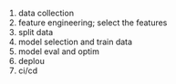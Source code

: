 1. data collection
2. feature engineering; select the features
3. split data
4. model selection and train data 
5. model eval and optim
6. deplou
7. ci/cd
